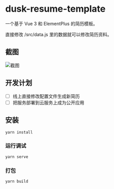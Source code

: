 # dusk-resume-template

一个基于 Vue 3 和 ElementPlus 的简历模板。

直接修改 /src/data.js 里的数据就可以修改简历资料。

## 截图
![截图](https://vkceyugu.cdn.bspapp.com/VKCEYUGU-6fec5402-1210-4b81-9949-97c1987784b9/378a4378-ed6b-4003-ab6c-f1bb81a3ad12.png)

 ## 开发计划
 - [ ] 线上直接修改配置文件生成新简历
 - [ ] 把服务部署到云服务上成为公开应用

## 安装

```
yarn install
```

### 运行调试
```
yarn serve
```

### 打包
```
yarn build
```

